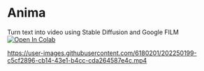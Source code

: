 # Anima
Turn text into video using Stable Diffusion and Google FILM
[![Open In Colab](https://colab.research.google.com/assets/colab-badge.svg)](https://colab.research.google.com/github/saharmor/anima/blob/main/anima_turn_text_to_video.ipynb)



https://user-images.githubusercontent.com/6180201/202250199-c5cf2896-cb14-43e1-b4cc-cda264587e4c.mp4

